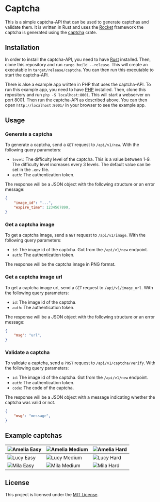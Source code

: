 # Captcha

This is a simple captcha-API that can be used to generate captchas and validate them. It is written in Rust and uses the [Rocket](https://rocket.rs/) framework the captcha is generated using the [captcha](https://crates.io/crates/captcha) crate.

## Installation

In order to install the captcha-API, you need to have [Rust](https://www.rust-lang.org/) installed. Then, clone this repository and run `cargo build --release`. This will create an executable in `target/release/captcha`. You can then run this executable to start the captcha-API.

There is alse a example app written in PHP that uses the captcha-API. To run this example app, you need to have [PHP](https://www.php.net/) installed. Then, clone this repository and run `php -S localhost:8001`. This will start a webserver on port 8001. Then run the captcha-API as described above. You can then open `http://localhost:8001/` in your browser to see the example app.

## Usage

### Generate a captcha

To generate a captcha, send a `GET` request to `/api/v1/new`. With the following query parameters:

- `level`: The difficulty level of the captcha. This is a value between 1-9. The difficulty level increases every 3 levels. The default value can be set in the `.env` file.
- `auth`: The authentication token.

The response will be a JSON object with the following structure or an error message:

```json
{
    "image_id": "...",
    "expire_time": 1234567890,
}
```

### Get a captcha image

To get a captcha image, send a `GET` request to `/api/v1/image`. With the following query parameters:

- `id`: The image id of the captcha. Got from the `/api/v1/new` endpoint.
- `auth`: The authentication token.

The response will be the captcha image in PNG format.

### Get a captcha image url

To get a captcha image url, send a `GET` request to `/api/v1/image_url`. With the following query parameters:

- `id`: The image id of the captcha.
- `auth`: The authentication token.

The response will be a JSON object with the following structure or an error message:

```json
{
    "msg": "url",
}
```

### Validate a captcha

To validate a captcha, send a `POST` request to `/api/v1/captcha/verify`. With the following query parameters:

- `id`: The image id of the captcha. Got from the `/api/v1/new` endpoint.
- `auth`: The authentication token.
- `code`: The code of the captcha.

The response will be a JSON object with a message indicating whether the captcha was valid or not.

```json
{
    "msg": "message",
}
```

## Example captchas

| ![Amelia Easy](https://github.com/daniel-e/captcha/raw/master/doc/captcha_amelia_easy.png) | ![Amelia Medium](https://github.com/daniel-e/captcha/raw/master/doc/captcha_amelia_medium.png) | ![Amelia Hard](https://github.com/daniel-e/captcha/raw/master/doc/captcha_amelia_hard.png) |
| --- | --- | --- |
| ![Lucy Easy](https://github.com/daniel-e/captcha/raw/master/doc/captcha_lucy_easy.png) | ![Lucy Medium](https://github.com/daniel-e/captcha/raw/master/doc/captcha_lucy_medium.png) | ![Lucy Hard](https://github.com/daniel-e/captcha/raw/master/doc/captcha_lucy_hard.png) |
| ![Mila Easy](https://github.com/daniel-e/captcha/raw/master/doc/captcha_mila_easy.png) | ![Mila Medium](https://github.com/daniel-e/captcha/raw/master/doc/captcha_mila_medium.png) | ![Mila Hard](https://github.com/daniel-e/captcha/raw/master/doc/captcha_mila_hard.png) |

## License

This project is licensed under the [MIT License](LICENSE).
